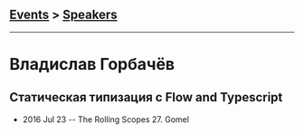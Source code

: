 ## [Events](../README.md) > [Speakers](../speakers.md)
---

# Владислав Горбачёв

## Статическая типизация с Flow and Typescript
- 2016 Jul 23 -- The Rolling Scopes 27. Gomel    
